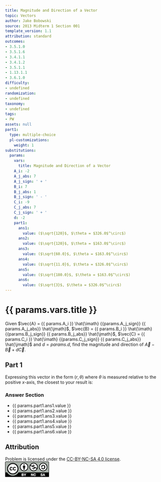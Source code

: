 ```yaml
---
title: Magnitude and Direction of a Vector
topic: Vectors
author: Jake Bobowski
source: 2013 Midterm 1 Section 001
template_version: 1.1
attribution: standard
outcomes:
- 3.5.1.0
- 3.5.1.6
- 3.4.1.1
- 3.4.1.2
- 3.5.1.1
- 1.13.1.1
- 3.6.1.0
difficulty:
- undefined
randomization:
- undefined
taxonomy:
- undefined
tags:
- PW
assets: null
part1:
  type: multiple-choice
  pl-customizations:
    weight: 1
substitutions:
  params:
    vars:
      title: Magnitude and Direction of a Vector
    A_i: -2
    A_j_abs: 7
    A_j_sign: ' + '
    B_i: 7
    B_j_abs: 1
    B_j_sign: ' - '
    C_i: -9
    C_j_abs: 7
    C_j_sign: ' + '
    d: -2
    part1:
      ans1:
        value: ($\sqrt{120}$, $\theta = $326.0$^\circ$)
      ans2:
        value: ($\sqrt{120}$, $\theta = $163.0$^\circ$)
      ans3:
        value: ($\sqrt{60.0}$, $\theta = $163.0$^\circ$)
      ans4:
        value: ($\sqrt{11.0}$, $\theta = $326.0$^\circ$)
      ans5:
        value: ($\sqrt{180.0}$, $\theta = $163.0$^\circ$)
      ans6:
        value: ($\sqrt{3}$, $\theta = $326.0$^\circ$)
---
```

# {{ params.vars.title }}
Given $\vec{A} = {{ params.A_i }} \hat{\imath} {{params.A_j_sign}} {{ params.A_j_abs}} \hat{\jmath}$, $\vec{B} = {{ params.B_i }} \hat{\imath} {{params.B_j_sign}} {{ params.B_j_abs}} \hat{\jmath}$, $\vec{C} = {{ params.C_i }} \hat{\imath} {{params.C_j_sign}} {{ params.C_j_abs}} \hat{\jmath}$ and $d={{ params.d }}$, find the magnitude and direction of $\vec{A}-\vec{B}+d\vec{C}$.

## Part 1

Expressing this vector in the form $(r,\theta)$ where $\theta$ is measured relative to the positive $x$-axis, the closest to your result is:

### Answer Section

- {{ params.part1.ans1.value }}
- {{ params.part1.ans2.value }}
- {{ params.part1.ans3.value }}
- {{ params.part1.ans4.value }}
- {{ params.part1.ans5.value }}
- {{ params.part1.ans6.value }}

## Attribution

Problem is licensed under the [CC-BY-NC-SA 4.0 license](https://creativecommons.org/licenses/by-nc-sa/4.0/).<br> ![The Creative Commons 4.0 license requiring attribution-BY, non-commercial-NC, and share-alike-SA license.](https://raw.githubusercontent.com/firasm/bits/master/by-nc-sa.png)